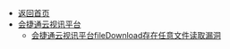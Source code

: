 - [返回首页](/)
- [会捷通云视讯平台](会捷通云视讯平台/)
  - [会捷通云视讯平台fileDownload存在任意文件读取漏洞](会捷通云视讯平台/会捷通云视讯平台fileDownload存在任意文件读取漏洞.md)
